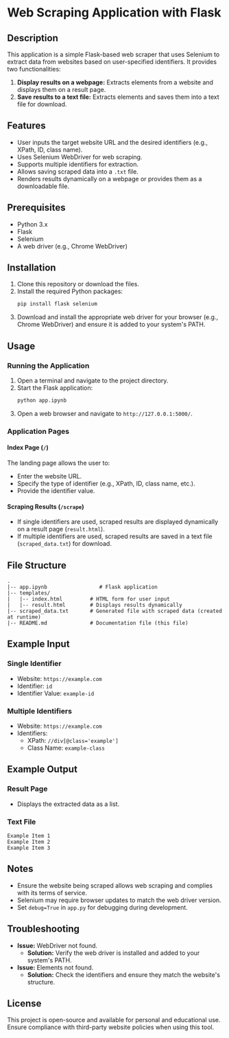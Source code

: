 # Web Scraping Application with Flask

## Description
This application is a simple Flask-based web scraper that uses Selenium to extract data from websites based on user-specified identifiers. It provides two functionalities:

1. **Display results on a webpage:** Extracts elements from a website and displays them on a result page.
2. **Save results to a text file:** Extracts elements and saves them into a text file for download.

## Features
- User inputs the target website URL and the desired identifiers (e.g., XPath, ID, class name).
- Uses Selenium WebDriver for web scraping.
- Supports multiple identifiers for extraction.
- Allows saving scraped data into a `.txt` file.
- Renders results dynamically on a webpage or provides them as a downloadable file.

## Prerequisites
- Python 3.x
- Flask
- Selenium
- A web driver (e.g., Chrome WebDriver)

## Installation

1. Clone this repository or download the files.
2. Install the required Python packages:
   ```bash
   pip install flask selenium
   ```
3. Download and install the appropriate web driver for your browser (e.g., Chrome WebDriver) and ensure it is added to your system's PATH.

## Usage

### Running the Application
1. Open a terminal and navigate to the project directory.
2. Start the Flask application:
   ```bash
   python app.ipynb
   ```
3. Open a web browser and navigate to `http://127.0.0.1:5000/`.

### Application Pages

#### Index Page (`/`)
The landing page allows the user to:
- Enter the website URL.
- Specify the type of identifier (e.g., XPath, ID, class name, etc.).
- Provide the identifier value.

#### Scraping Results (`/scrape`)
- If single identifiers are used, scraped results are displayed dynamically on a result page (`result.html`).
- If multiple identifiers are used, scraped results are saved in a text file (`scraped_data.txt`) for download.

## File Structure

```
.
|-- app.ipynb                 # Flask application
|-- templates/
|   |-- index.html         # HTML form for user input
|   |-- result.html        # Displays results dynamically
|-- scraped_data.txt       # Generated file with scraped data (created at runtime)
|-- README.md              # Documentation file (this file)
```

## Example Input
### Single Identifier
- Website: `https://example.com`
- Identifier: `id`
- Identifier Value: `example-id`

### Multiple Identifiers
- Website: `https://example.com`
- Identifiers:
  - XPath: `//div[@class='example']`
  - Class Name: `example-class`

## Example Output
### Result Page
- Displays the extracted data as a list.

### Text File
```
Example Item 1
Example Item 2
Example Item 3
```

## Notes
- Ensure the website being scraped allows web scraping and complies with its terms of service.
- Selenium may require browser updates to match the web driver version.
- Set `debug=True` in `app.py` for debugging during development.

## Troubleshooting
- **Issue:** WebDriver not found.
  - **Solution:** Verify the web driver is installed and added to your system's PATH.
- **Issue:** Elements not found.
  - **Solution:** Check the identifiers and ensure they match the website's structure.

## License
This project is open-source and available for personal and educational use. Ensure compliance with third-party website policies when using this tool.

